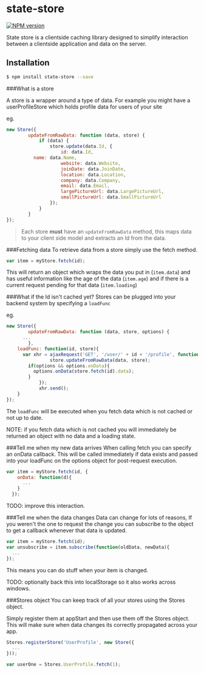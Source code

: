 # state-store

[![NPM version][npm-image]][npm-url]

State store is a clientside caching library designed to simplify interaction between a clientside application and data on the server.

## Installation
```sh
$ npm install state-store --save
```

###What is a store

A store is a wrapper around a type of data. For example you might have a userProfileStore which holds profile data for users of your site

eg.

```javascript
new Store({
		updateFromRawData: function (data, store) {
			if (data) {
				store.update(data.Id, {
					id: data.Id,
          name: data.Name,
					website: data.Website,
					joinDate: data.JoinDate,
					location: data.Location,
					company: data.Company,
					email: data.Email,
					largePictureUrl: data.LargePictureUrl,
					smallPictureUrl: data.SmallPictureUrl
				});
			}
		}
});
```

> Each store **must** have an `updateFromRawData` method, this maps data to your client side model and extracts an Id from the data.

###Fetching data
To retrieve data from a store simply use the fetch method.

```javascript
var item = myStore.fetch(id);
```

This will return an object which wraps the data you put in (`item.data`) and has useful information like the age of the data (`item.age`) and if there is a current request pending for that data (`item.loading`)

###What if the Id isn't cached yet?
Stores can be plugged into your backend system by specifying a `loadFunc`

eg.

```javascript
new Store({
		updateFromRawData: function (data, store, options) {
      ...
		},
    loadFunc: function(id, store){
      var xhr = ajaxRequest('GET', '/user/' + id + '/profile', function (data) {
				store.updateFromRawData(data, store);
        if(options && options.onData){
          options.onData(store.fetch(id).data);
        }
			});
			xhr.send();
    }
});
```

The `loadFunc` will be executed when you fetch data which is not cached or not up to date.

NOTE: if you fetch data which is not cached you will immediately be returned an object with no data and a loading state.

###Tell me when my new data arrives
When calling fetch you can specify an onData callback. This will be called immediately if data exists and passed into your loadFunc on the options object for post-request execution.

```javascript
var item = myStore.fetch(id, {
    onData: function(d){
      ...
    }
  });
```

TODO: improve this interaction.

###Tell me when the data changes
Data can change for lots of reasons, If you weren't the one to request the change you can subscribe to the object to get a callback whenever that data is updated.

```javascript
var item = myStore.fetch(id);
var unsubscribe = item.subscribe(function(oldData, newData){
  ...
});
```
This means you can do stuff when your item is changed.

TODO: optionally back this into localStorage so it also works across windows.

###Stores object
You can keep track of all your stores using the Stores object.

Simply register them at appStart and then use them off the Stores object. This will make sure when data changes its correctly propagated across your app.

```javascript
Stores.registerStore('UserProfile', new Store({
  ...
}));

var userOne = Stores.UserProfile.fetch(1);
```



[npm-image]: https://img.shields.io/npm/v/state-store.svg?style=flat-square
[npm-url]: https://npmjs.org/package/state-store
